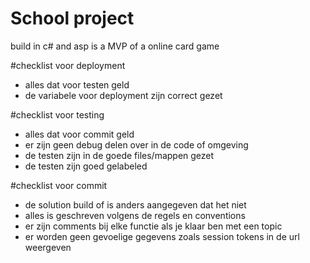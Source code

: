 # School project
build in c# and asp 
is a MVP of a online card game



#checklist voor deployment
- alles dat voor testen geld
- de variabele voor deployment zijn correct gezet

#checklist voor testing
- alles dat voor commit geld
- er zijn geen debug delen over in de code of omgeving
- de testen zijn in de goede files/mappen gezet
- de testen zijn goed gelabeled



#checklist voor commit
- de solution build of is anders aangegeven dat het niet
- alles is geschreven volgens de regels en conventions
- er zijn comments bij elke functie als je klaar ben met een topic
- er worden geen gevoelige gegevens zoals session tokens in de url weergeven
